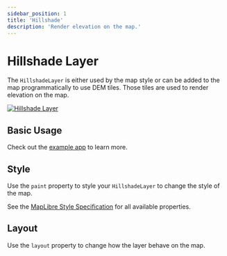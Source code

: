 ```yaml
---
sidebar_position: 1
title: 'Hillshade'
description: 'Render elevation on the map.'
---
```


# Hillshade Layer

The `HillshadeLayer` is either used by the map style or can be added to the map
programmatically to use DEM tiles. Those tiles are used to render elevation on 
the map.

[![Hillshade Layer](/img/layers/hillshade_layer.jpg)](/demo/#/layers/hillshade)

## Basic Usage

Check out
the [example app](https://github.com/josxha/flutter-maplibre/blob/main/example/lib/layers_hillshade_page.dart)
to learn more.

## Style

Use the `paint` property to style your `HillshadeLayer` to change the style of the
map.

See
the [MapLibre Style Specification](https://maplibre.org/maplibre-style-spec/layers/#hillshade)
for all available properties.

## Layout

Use the `layout` property to change how the layer behave on the map.
